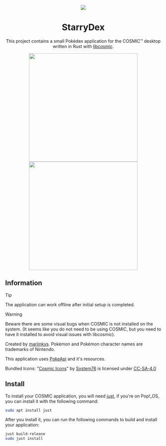 <p align="center">
 <img src="https://raw.githubusercontent.com/mariinkys/starrydex/main/res/icons/hicolor/256x256/apps/dev.mariinkys.StarryDex.svg">
</p>

<h1 align="center">StarryDex</h1>

<p align="center">
 This project contains a small Pokédex application for the COSMIC™ desktop written in Rust with <a href="https://github.com/pop-os/libcosmic" target="_blank">libcosmic</a>.
</p>

<p align="center">
 <img src="https://raw.githubusercontent.com/mariinkys/starrydex/main/screenshots/main.png" width=350>
 <img src="https://raw.githubusercontent.com/mariinkys/starrydex/main/screenshots/pokemon.png" width=350>
</p>

## Information

> [!TIP]
> The application can work offline after initial setup is completed.

> [!WARNING]
> Beware there are some visual bugs when COSMIC is not installed on the system.
> (It seems like you do not need to be using COSMIC, but you need to have it installed to avoid visual issues with libcosmic).

Created by [mariinkys](https://github.com/mariinkys). Pokémon and Pokémon character names are trademarks of Nintendo.

This application uses [PokeApi](https://github.com/PokeAPI/) and it's resources. 

Bundled Icons:  "[Cosmic Icons](http://github.com/pop-os/cosmic-icons)" by [System76](http://system76.com/) is licensed under [CC-SA-4.0](http://creativecommons.org/licenses/by-sa/4.0/)

## Install

To install your COSMIC application, you will need [just](https://github.com/casey/just), if you're on Pop!\_OS, you can install it with the following command:

```sh
sudo apt install just
```

After you install it, you can run the following commands to build and install your application:

```sh
just build-release
sudo just install
```
